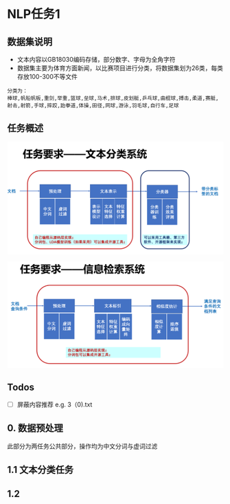 # NLP任务1

## 数据集说明

- 文本内容以GB18030编码存储，部分数字、字母为全角字符
- 数据集主要为体育方面新闻，以比赛项目进行分类，将数据集划为26类，每类存放100-300不等文件

```
分类为：
棒球,帆船帆板,重剑,举重,篮球,垒球,马术,排球,皮划艇,乒乓球,曲棍球,搏击,柔道,赛艇,射击,射箭,手球,摔跤,跆拳道,体操,田径,网球,游泳,羽毛球,自行车,足球
```

## 任务概述

![task_classification](doc/task_classification.png)

![task_query](doc/task_query.png)


## Todos

- [ ] 屏蔽内容推荐   e.g. 3（0).txt

## 0. 数据预处理

此部分为两任务公共部分，操作均为中文分词与虚词过滤

## 1.1 文本分类任务

## 1.2 
